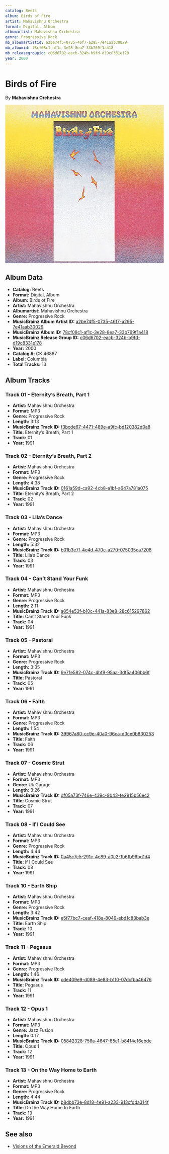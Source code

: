 ```yaml
---
catalog: Beets
album: Birds of Fire
artist: Mahavishnu Orchestra
format: Digital, Album
albumartist: Mahavishnu Orchestra
genre: Progressive Rock
mb_albumartistid: a2be74f5-0735-46f7-a295-7e41aab30029
mb_albumid: 78cf08c1-af1c-3e28-8ea7-33b769f1a418
mb_releasegroupid: c06d6702-eacb-324b-b9fd-d19c8331e178
year: 2000
---
```


# Birds of Fire

By **Mahavishnu Orchestra**

![](../../assets/beetscovers/Mahavishnu_Orchestra-Birds_of_Fire.jpg)

## Album Data

- **Catalog:** Beets
- **Format:** Digital, Album
- **Album:** Birds of Fire
- **Artist:** Mahavishnu Orchestra
- **Albumartist:** Mahavishnu Orchestra
- **Genre:** Progressive Rock
- **MusicBrainz Album Artist ID:** [a2be74f5-0735-46f7-a295-7e41aab30029](https://musicbrainz.org/artist/a2be74f5-0735-46f7-a295-7e41aab30029)
- **MusicBrainz Album ID:** [78cf08c1-af1c-3e28-8ea7-33b769f1a418](https://musicbrainz.org/release/78cf08c1-af1c-3e28-8ea7-33b769f1a418)
- **MusicBrainz Release Group ID:** [c06d6702-eacb-324b-b9fd-d19c8331e178](https://musicbrainz.org/release-group/c06d6702-eacb-324b-b9fd-d19c8331e178)
- **Year:** 2000
- **Catalog #:** CK 46867
- **Label:** Columbia
- **Total Tracks:** 13

## Album Tracks

### Track 01 - Eternity’s Breath, Part 1

- **Artist:** Mahavishnu Orchestra
- **Format:** MP3
- **Genre:** Progressive Rock
- **Length:** 3:13
- **MusicBrainz Track ID:** [f3bcde67-4471-489e-a9fc-bd120382d0a8](https://musicbrainz.org/recording/f3bcde67-4471-489e-a9fc-bd120382d0a8)
- **Title:** Eternity’s Breath, Part 1
- **Track:** 01
- **Year:** 1991

### Track 02 - Eternity’s Breath, Part 2

- **Artist:** Mahavishnu Orchestra
- **Format:** MP3
- **Genre:** Progressive Rock
- **Length:** 4:38
- **MusicBrainz Track ID:** [0161a59d-ca92-4cb8-a1bf-a647a781a075](https://musicbrainz.org/recording/0161a59d-ca92-4cb8-a1bf-a647a781a075)
- **Title:** Eternity’s Breath, Part 2
- **Track:** 02
- **Year:** 1991

### Track 03 - Lila’s Dance

- **Artist:** Mahavishnu Orchestra
- **Format:** MP3
- **Genre:** Progressive Rock
- **Length:** 5:32
- **MusicBrainz Track ID:** [b01b3e7f-4e4d-470c-a270-075035ea7208](https://musicbrainz.org/recording/b01b3e7f-4e4d-470c-a270-075035ea7208)
- **Title:** Lila’s Dance
- **Track:** 03
- **Year:** 1991

### Track 04 - Can’t Stand Your Funk

- **Artist:** Mahavishnu Orchestra
- **Format:** MP3
- **Genre:** Progressive Rock
- **Length:** 2:11
- **MusicBrainz Track ID:** [a854e53f-b10c-441a-83e8-28c615297862](https://musicbrainz.org/recording/a854e53f-b10c-441a-83e8-28c615297862)
- **Title:** Can’t Stand Your Funk
- **Track:** 04
- **Year:** 1991

### Track 05 - Pastoral

- **Artist:** Mahavishnu Orchestra
- **Format:** MP3
- **Genre:** Progressive Rock
- **Length:** 3:35
- **MusicBrainz Track ID:** [9e71e582-074c-4bf9-95aa-3df5a406bb6f](https://musicbrainz.org/recording/9e71e582-074c-4bf9-95aa-3df5a406bb6f)
- **Title:** Pastoral
- **Track:** 05
- **Year:** 1991

### Track 06 - Faith

- **Artist:** Mahavishnu Orchestra
- **Format:** MP3
- **Genre:** Progressive Rock
- **Length:** 1:54
- **MusicBrainz Track ID:** [39967a80-cc9e-40a0-96ca-d3ce0b830253](https://musicbrainz.org/recording/39967a80-cc9e-40a0-96ca-d3ce0b830253)
- **Title:** Faith
- **Track:** 06
- **Year:** 1991

### Track 07 - Cosmic Strut

- **Artist:** Mahavishnu Orchestra
- **Format:** MP3
- **Genre:** Uk Garage
- **Length:** 3:26
- **MusicBrainz Track ID:** [df05a73f-746e-439c-9b43-fe2915b56ec2](https://musicbrainz.org/recording/df05a73f-746e-439c-9b43-fe2915b56ec2)
- **Title:** Cosmic Strut
- **Track:** 07
- **Year:** 1991

### Track 08 - If I Could See

- **Artist:** Mahavishnu Orchestra
- **Format:** MP3
- **Genre:** Progressive Rock
- **Length:** 4:44
- **MusicBrainz Track ID:** [0a45c7c5-291c-4e89-a0c2-1b6fb96bd1d4](https://musicbrainz.org/recording/0a45c7c5-291c-4e89-a0c2-1b6fb96bd1d4)
- **Title:** If I Could See
- **Track:** 08
- **Year:** 1991

### Track 10 - Earth Ship

- **Artist:** Mahavishnu Orchestra
- **Format:** MP3
- **Genre:** Progressive Rock
- **Length:** 3:42
- **MusicBrainz Track ID:** [e5f77bc7-ceaf-418a-8049-ebd1c83bab3e](https://musicbrainz.org/recording/e5f77bc7-ceaf-418a-8049-ebd1c83bab3e)
- **Title:** Earth Ship
- **Track:** 10
- **Year:** 1991

### Track 11 - Pegasus

- **Artist:** Mahavishnu Orchestra
- **Format:** MP3
- **Genre:** Progressive Rock
- **Length:** 1:46
- **MusicBrainz Track ID:** [cde409e9-d089-4e83-b110-07dcfba46476](https://musicbrainz.org/recording/cde409e9-d089-4e83-b110-07dcfba46476)
- **Title:** Pegasus
- **Track:** 11
- **Year:** 1991

### Track 12 - Opus 1

- **Artist:** Mahavishnu Orchestra
- **Format:** MP3
- **Genre:** Jazz Fusion
- **Length:** 0:17
- **MusicBrainz Track ID:** [05842328-756a-4647-85e1-b8414e16ebde](https://musicbrainz.org/recording/05842328-756a-4647-85e1-b8414e16ebde)
- **Title:** Opus 1
- **Track:** 12
- **Year:** 1991

### Track 13 - On the Way Home to Earth

- **Artist:** Mahavishnu Orchestra
- **Format:** MP3
- **Genre:** Progressive Rock
- **Length:** 4:44
- **MusicBrainz Track ID:** [b8dbb73e-8d18-4e91-a233-913cfdda314f](https://musicbrainz.org/recording/b8dbb73e-8d18-4e91-a233-913cfdda314f)
- **Title:** On the Way Home to Earth
- **Track:** 13
- **Year:** 1991


## See also

- [Visions of the Emerald Beyond](Visions_of_the_Emerald_Beyond.md)
